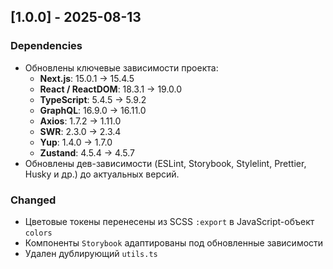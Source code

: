 ## [1.0.0] - 2025-08-13

### Dependencies

- Обновлены ключевые зависимости проекта:
    - **Next.js**: 15.0.1 → 15.4.5
    - **React / ReactDOM**: 18.3.1 → 19.0.0
    - **TypeScript**: 5.4.5 → 5.9.2
    - **GraphQL**: 16.9.0 → 16.11.0
    - **Axios**: 1.7.2 → 1.11.0
    - **SWR**: 2.3.0 → 2.3.4
    - **Yup**: 1.4.0 → 1.7.0
    - **Zustand**: 4.5.4 → 4.5.7
- Обновлены дев-зависимости (ESLint, Storybook, Stylelint, Prettier, Husky и др.) до актуальных версий.

### Changed

- Цветовые токены перенесены из SCSS `:export` в JavaScript-объект `colors`
- Компоненты `Storybook` адаптированы под обновленные зависимости
- Удален дублирующий `utils.ts`
